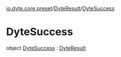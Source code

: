 [io.dyte.core.preset](../../index.md)/[DyteResult](../index.md)/[DyteSuccess](index.md)

# DyteSuccess


object [DyteSuccess](index.md) : [DyteResult](../index.md)
